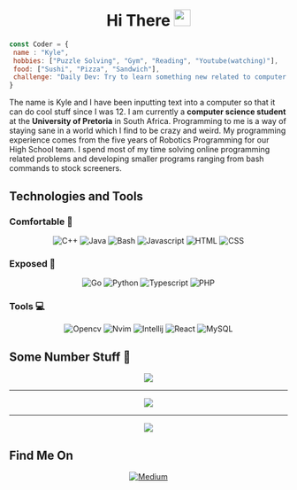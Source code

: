 <div align="center">
<h1>Hi There <img src="https://raw.githubusercontent.com/MartinHeinz/MartinHeinz/master/wave.gif" width="30px">
</h1></div>


```javascript
const Coder = {
 name : "Kyle",
 hobbies: ["Puzzle Solving", "Gym", "Reading", "Youtube(watching)"],
 food: ["Sushi", "Pizza", "Sandwich"],
 challenge: "Daily Dev: Try to learn something new related to computer science"
}
```

The name is Kyle and I have been inputting text into a computer so that it can do cool stuff since I was 12. I am currently a **computer science student** at the **University of Pretoria** in South Africa. Programming to me is a way of staying sane in a world which I find to be crazy and weird.
My programming experience comes from the five years of Robotics Programming for our High School team. I spend most of my time solving online
programming related problems and developing smaller programs ranging from bash commands to stock screeners.

## Technologies and Tools 

### Comfortable 🔧
<div align="center">

![C++](https://img.shields.io/badge/C++-blue?style=for-the-badge&logo=cplusplus)
![Java](https://img.shields.io/badge/Java-red?style=for-the-badge&logo=java)
![Bash](https://img.shields.io/badge/Bash-black?style=for-the-badge&logo=byte)
![Javascript](https://img.shields.io/badge/Javascript-white?style=for-the-badge&logo=javascript)
![HTML](https://img.shields.io/badge/HTML-orange?style=for-the-badge&logo=html5)
![CSS](https://img.shields.io/badge/CSS-purple?style=for-the-badge&logo=css3)

</div>


### Exposed 🔧
<div align="center">

![Go](https://img.shields.io/badge/Go-blue?style=for-the-badge&logo=go)
![Python](https://img.shields.io/badge/Python-yellow?style=for-the-badge&logo=python)
![Typescript](https://img.shields.io/badge/Typescript-lightblue?style=for-the-badge&logo=typescript)
![PHP](https://img.shields.io/badge/PHP-green?style=for-the-badge&logo=php)

</div>

### Tools 💻
<div align="center">

![Opencv](https://img.shields.io/badge/Opencv-cyan?style=for-the-badge&logo=opencv)
![Nvim](https://img.shields.io/badge/Vim-green?style=for-the-badge&logo=neovim)
![Intellij](https://img.shields.io/badge/Intellij-orange?style=for-the-badge&logo=intellijidea)
![React](https://img.shields.io/badge/React-blue?style=for-the-badge&logo=react)
![MySQL](https://img.shields.io/badge/MySQL-magenta?style=for-the-badge&logo=mysql)

</div>

## Some Number Stuff 🧮

<div align="center">
<img align="center" src="http://github-readme-streak-stats.herokuapp.com?user=KyleSmith19091&theme=nord&hide_border=true">
<hr /> 
<img align="center" src="https://activity-graph.herokuapp.com/graph?username=KyleSmith19091&theme=github">
<hr />
<img align="center" src="https://github-readme-stats.vercel.app/api/top-langs/?username=KyleSmith19091&show_icons=true&theme=nord">
</div>

## Find Me On
<div align="center">
 <a href="https://skorpion19091.medium.com/">
  
![Medium](https://img.shields.io/badge/-Medium-black?logo=medium)

 </a>
</div>

